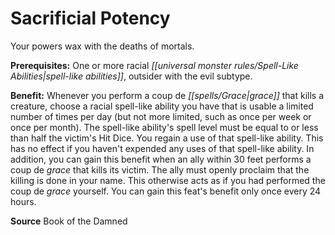 ﻿---
cssclass: [feats]

---
# Sacrificial Potency

Your powers wax with the deaths of mortals.

**Prerequisites:** One or more racial _[[universal monster rules/Spell-Like Abilities|spell-like abilities]]_, outsider with the evil subtype.

**Benefit:** Whenever you perform a coup de _[[spells/Grace|grace]]_ that kills a creature, choose a racial spell-like ability you have that is usable a limited number of times per day (but not more limited, such as once per week or once per month). The spell-like ability's spell level must be equal to or less than half the victim's Hit Dice. You regain a use of that spell-like ability. This has no effect if you haven't expended any uses of that spell-like ability. In addition, you can gain this benefit when an ally within 30 feet performs a coup de _grace_ that kills its victim. The ally must openly proclaim that the killing is done in your name. This otherwise acts as if you had performed the coup de _grace_ yourself. You can gain this feat's benefit only once every 24 hours.

**Source** Book of the Damned